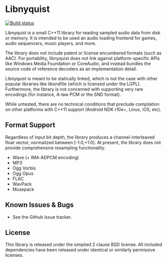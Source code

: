 # Libnyquist

[![Build status](https://ci.appveyor.com/api/projects/status/2xeuyuxy618ndf4r?svg=true)](https://ci.appveyor.com/project/ddiakopoulos/libnyquist)

Libnyquist is a small C++11 library for reading sampled audio data from disk or memory. It is intended to be used an audio loading frontend for games, audio sequencers, music players, and more.

The library does not include patent or license encumbered formats (such as AAC). For portability, libnyquist does not link against platform-specific APIs like Windows Media Foundation or CoreAudio, and instead bundles the source code of reference decoders as an implementation detail.

Libnyquist is meant to be statically linked, which is not the case with other popular libraries like libsndfile (which is licensed under the LGPL). Furthermore, the library is not concerned with supporting very rare encodings (for instance, A-law PCM or the SND format). 
 
While untested, there are no technical conditions that preclude compilation on other platforms with C++11 support (Android NDK r10e+, Linux, iOS, etc).

## Format Support

Regardless of input bit depth, the library produces a channel-interleaved float vector, normalized between [-1.0,+1.0]. At present, the library does not provide comprehensive resampling functionality. 

* Wave (+ IMA-ADPCM encoding)
* MP3
* Ogg Vorbis
* Ogg Opus
* FLAC
* WavPack
* Musepack

## Known Issues & Bugs
* See the Github issue tracker. 

## License
This library is released under the simplied 2 clause BSD license. All included dependencies have been released under identical or similarly permissive licenses.
